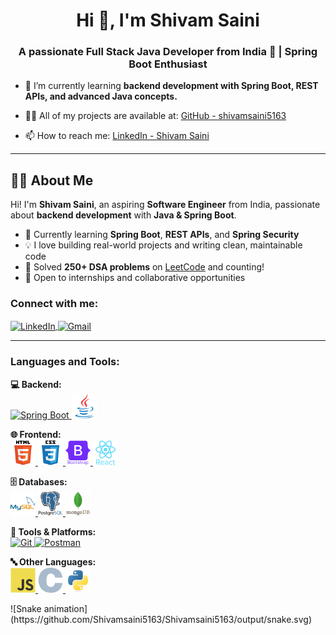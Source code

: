 <h1 align="center">Hi 👋, I'm Shivam Saini</h1>
<h3 align="center">A passionate Full Stack Java Developer from India 🚀 | Spring Boot Enthusiast</h3>

- 🌱 I’m currently learning **backend development with Spring Boot, REST APIs, and advanced Java concepts.**

- 👨‍💻 All of my projects are available at: [GitHub - shivamsaini5163](https://github.com/shivamsaini5163)

- 📫 How to reach me: [LinkedIn - Shivam Saini](https://www.linkedin.com/in/shivam-saini-a87b5b251/)

---
<h2>🧑‍💻 About Me</h2>

<p>Hi! I'm <strong>Shivam Saini</strong>, an aspiring <strong>Software Engineer</strong> from India, passionate about <strong>backend development</strong> with <strong>Java & Spring Boot</strong>.</p>

<ul>
  <li>🚀 Currently learning <strong>Spring Boot</strong>, <strong>REST APIs</strong>, and <strong>Spring Security</strong></li>
  <li>💡 I love building real-world projects and writing clean, maintainable code</li>
  <li>🧠 Solved <strong>250+ DSA problems</strong> on <a href="https://leetcode.com/shivamsaini5163/" target="_blank">LeetCode</a> and counting!</li>
  <li>🌱 Open to internships and collaborative opportunities</li>
</ul>

<h3 align="left">Connect with me:</h3>
<p align="left">
  <a href="https://www.linkedin.com/in/shivam-saini-a87b5b251/" target="_blank">
    <img align="center" src="https://raw.githubusercontent.com/rahuldkjain/github-profile-readme-generator/master/src/images/icons/Social/linked-in-alt.svg" alt="LinkedIn" height="30" width="40" />
  </a>
  <a href="mailto:shivamsaini1072005@gmail.com" target="_blank">
  <img align="center" src="https://img.icons8.com/color/48/000000/gmail--v1.png" alt="Gmail" height="30" width="40" />
</a>
</p>

---

<h3 align="left">Languages and Tools:</h3>

<!-- 💻 Backend Development -->
<p align="left">
  <b>💻 Backend:</b><br>
  <a href="https://spring.io/" target="_blank" rel="noreferrer">
    <img src="https://www.vectorlogo.zone/logos/springio/springio-icon.svg" alt="Spring Boot" width="40" height="40"/>
  </a>
  <a href="https://www.java.com" target="_blank" rel="noreferrer">
    <img src="https://raw.githubusercontent.com/devicons/devicon/master/icons/java/java-original.svg" alt="Java" width="40" height="40"/>
  </a>
</p>

<!-- 🌐 Frontend Development -->
<p align="left">
  <b>🌐 Frontend:</b><br>
  <a href="https://www.w3.org/html/" target="_blank" rel="noreferrer">
    <img src="https://raw.githubusercontent.com/devicons/devicon/master/icons/html5/html5-original-wordmark.svg" alt="HTML" width="40" height="40"/>
  </a>
  <a href="https://www.w3schools.com/css/" target="_blank" rel="noreferrer">
    <img src="https://raw.githubusercontent.com/devicons/devicon/master/icons/css3/css3-original-wordmark.svg" alt="CSS" width="40" height="40"/>
  </a>
  <a href="https://getbootstrap.com" target="_blank" rel="noreferrer">
    <img src="https://raw.githubusercontent.com/devicons/devicon/master/icons/bootstrap/bootstrap-plain-wordmark.svg" alt="Bootstrap" width="40" height="40"/>
  </a>
  <a href="https://reactjs.org/" target="_blank" rel="noreferrer">
    <img src="https://raw.githubusercontent.com/devicons/devicon/master/icons/react/react-original-wordmark.svg" alt="React" width="40" height="40"/>
  </a>
</p>

<!-- 🗄️ Databases -->
<p align="left">
  <b>🗄️ Databases:</b><br>
  <a href="https://www.mysql.com/" target="_blank" rel="noreferrer">
    <img src="https://raw.githubusercontent.com/devicons/devicon/master/icons/mysql/mysql-original-wordmark.svg" alt="MySQL" width="40" height="40"/>
  </a>
  <a href="https://www.postgresql.org" target="_blank" rel="noreferrer">
    <img src="https://raw.githubusercontent.com/devicons/devicon/master/icons/postgresql/postgresql-original-wordmark.svg" alt="PostgreSQL" width="40" height="40"/>
  </a>
  <a href="https://www.mongodb.com/" target="_blank" rel="noreferrer">
    <img src="https://raw.githubusercontent.com/devicons/devicon/master/icons/mongodb/mongodb-original-wordmark.svg" alt="MongoDB" width="40" height="40"/>
  </a>
</p>

<!-- 🧰 Tools & Platforms -->
<p align="left">
  <b>🧰 Tools & Platforms:</b><br>
  <a href="https://git-scm.com/" target="_blank" rel="noreferrer">
    <img src="https://www.vectorlogo.zone/logos/git-scm/git-scm-icon.svg" alt="Git" width="40" height="40"/>
  </a>
  <a href="https://postman.com" target="_blank" rel="noreferrer">
    <img src="https://www.vectorlogo.zone/logos/getpostman/getpostman-icon.svg" alt="Postman" width="40" height="40"/>
  </a>
</p>

<!-- 🔤 Other Languages -->
<p align="left">
  <b>🔤 Other Languages:</b><br>
  <a href="https://developer.mozilla.org/en-US/docs/Web/JavaScript" target="_blank" rel="noreferrer">
    <img src="https://raw.githubusercontent.com/devicons/devicon/master/icons/javascript/javascript-original.svg" alt="JavaScript" width="40" height="40"/>
  </a>
  <a href="https://www.cprogramming.com/" target="_blank" rel="noreferrer">
    <img src="https://raw.githubusercontent.com/devicons/devicon/master/icons/c/c-original.svg" alt="C" width="40" height="40"/>
  </a>
  <a href="https://www.python.org" target="_blank" rel="noreferrer">
    <img src="https://raw.githubusercontent.com/devicons/devicon/master/icons/python/python-original.svg" alt="Python" width="40" height="40"/>
  </a>
</p>
![Snake animation](https://github.com/Shivamsaini5163/Shivamsaini5163/output/snake.svg)


